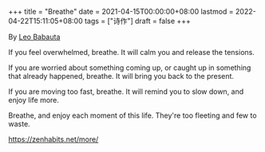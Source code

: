 +++
title = "Breathe"
date = 2021-04-15T00:00:00+08:00
lastmod = 2022-04-22T15:11:05+08:00
tags = ["诗作"]
draft = false
+++

By [Leo Babauta](https://leobabauta.com)

If you feel overwhelmed, breathe. It will calm you and release the tensions.

If you are worried about something coming up, or caught up in something that already happened, breathe. It will bring you back to the present.

If you are moving too fast, breathe. It will remind you to slow down, and enjoy life more.

Breathe, and enjoy each moment of this life. They're too fleeting and few to waste.

<https://zenhabits.net/more/>
